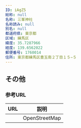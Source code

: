 ```yaml
---
ID: iAgZ5
総称: null
名称: 三峯神社
名称読み: null
別名: null
都道府県: 東京都
区域: 練馬区
緯度: 35.7287966
経度: 139.6562022
郵便番号: 1760014
住所: 東京都練馬区豊玉南２丁目１５−５
---
```


## その他

### 参考URL

| URL | 説明          |
| --- | ------------- |
|     | OpenStreetMap |
